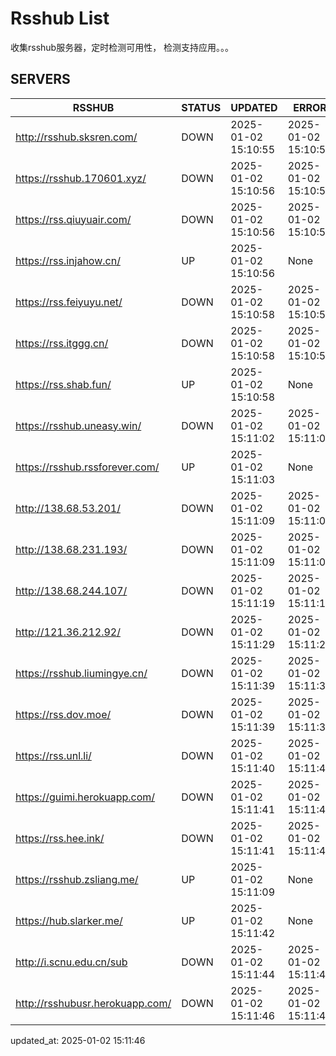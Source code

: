 # Rsshub List

收集rsshub服务器，定时检测可用性， 检测支持应用。。。


## SERVERS

|  RSSHUB   | STATUS  | UPDATED  | ERROR  | TWITTER |  
|  ----  | ----  | ----  | ----  | ---- |  
| http://rsshub.sksren.com/ | DOWN | 2025-01-02 15:10:55 | 2025-01-02 15:10:55 |  
| https://rsshub.170601.xyz/ | DOWN | 2025-01-02 15:10:56 | 2025-01-02 15:10:56 |  
| https://rss.qiuyuair.com/ | DOWN | 2025-01-02 15:10:56 | 2025-01-02 15:10:56 |  
| https://rss.injahow.cn/ | UP | 2025-01-02 15:10:56 | None ||  
| https://rss.feiyuyu.net/ | DOWN | 2025-01-02 15:10:58 | 2025-01-02 15:10:58 |  
| https://rss.itggg.cn/ | DOWN | 2025-01-02 15:10:58 | 2025-01-02 15:10:58 |  
| https://rss.shab.fun/ | UP | 2025-01-02 15:10:58 | None ||  
| https://rsshub.uneasy.win/ | DOWN | 2025-01-02 15:11:02 | 2025-01-02 15:11:02 |  
| https://rsshub.rssforever.com/ | UP | 2025-01-02 15:11:03 | None ||  
| http://138.68.53.201/ | DOWN | 2025-01-02 15:11:09 | 2025-01-02 15:11:09 |  
| http://138.68.231.193/ | DOWN | 2025-01-02 15:11:09 | 2025-01-02 15:11:09 |  
| http://138.68.244.107/ | DOWN | 2025-01-02 15:11:19 | 2025-01-02 15:11:19 |  
| http://121.36.212.92/ | DOWN | 2025-01-02 15:11:29 | 2025-01-02 15:11:29 |  
| https://rsshub.liumingye.cn/ | DOWN | 2025-01-02 15:11:39 | 2025-01-02 15:11:39 |  
| https://rss.dov.moe/ | DOWN | 2025-01-02 15:11:39 | 2025-01-02 15:11:39 |  
| https://rss.unl.li/ | DOWN | 2025-01-02 15:11:40 | 2025-01-02 15:11:40 |  
| https://guimi.herokuapp.com/ | DOWN | 2025-01-02 15:11:41 | 2025-01-02 15:11:41 |  
| https://rss.hee.ink/ | DOWN | 2025-01-02 15:11:41 | 2025-01-02 15:11:41 |  
| https://rsshub.zsliang.me/ | UP | 2025-01-02 15:11:09 | None |OK|  
| https://hub.slarker.me/ | UP | 2025-01-02 15:11:42 | None ||  
| http://i.scnu.edu.cn/sub | DOWN | 2025-01-02 15:11:44 | 2025-01-02 15:11:44 |  
| http://rsshubusr.herokuapp.com/ | DOWN | 2025-01-02 15:11:46 | 2025-01-02 15:11:46 |  
  

updated_at: 2025-01-02 15:11:46  
